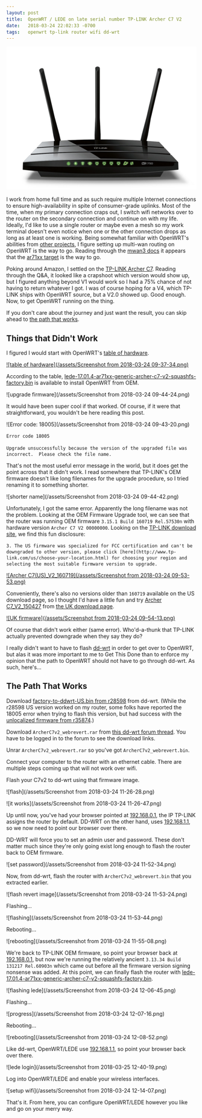 ```yaml
---
layout: post
title:  OpenWRT / LEDE on late serial number TP-LINK Archer C7 V2
date:   2018-03-24 22:02:33 -0700
tags:   openwrt tp-link router wifi dd-wrt
---
```

![Archer C7](/assets/archer-c7.jpg)

I work from home full time and as such require multiple Internet connections to ensure high-availability in spite of consumer-grade uplinks.  Most of the time, when my primary connection craps out, I switch wifi networks over to the router on the secondary connection and continue on with my life.  Ideally, I'd like to use a single router or maybe even a mesh so my work terminal doesn't even notice when one or the other connection drops as long as at least one is working.  Being somewhat familiar with OpenWRT's abilities from [other projects](/openwrt/), I figure setting up multi-wan routing on OpenWRT is the way to go.  Reading through the [mwan3 docs](https://wiki.openwrt.org/doc/howto/mwan3) it appears that the [ar71xx target](https://openwrt.org/docs/targets/ar71xx) is the way to go.  

Poking around Amazon, I settled on the [TP-LINK Archer C7](https://amzn.to/2xw5soQ).  Reading through the Q&A, it looked like a crapshoot which version would show up, but I figured anything beyond V1 would work so I had a 75% chance of not having to return whatever I got.  I was of course hoping for a V4, which TP-LINK ships with OpenWRT source, but a V2.0 showed up.  Good enough.  Now, to get OpenWRT running on the thing.

If you don't care about the journey and just want the result, you can skip ahead to [the path that works](#the-path-that-works).

## Things that Didn't Work

I figured I would start with OpenWRT's [table of hardware](https://openwrt.org/toh/views/toh_fwdownload?dataflt%5BModel*%7E%5D=Archer+C7).

[![table of hardware](/assets/Screenshot from 2018-03-24 09-37-34.png)](https://openwrt.org/toh/views/toh_fwdownload?dataflt%5BModel*%7E%5D=Archer+C7)

According to the table, [lede-17.01.4-ar71xx-generic-archer-c7-v2-squashfs-factory.bin](http://downloads.lede-project.org/releases/17.01.4/targets/ar71xx/generic/lede-17.01.4-ar71xx-generic-archer-c7-v2-squashfs-factory.bin) is available to install OpenWRT from OEM.  

![upgrade firmware](/assets/Screenshot from 2018-03-24 09-44-24.png)

It would have been super cool if that worked.  Of course, if it were that straightforward, you wouldn't be here reading this post.

![Error code: 18005](/assets/Screenshot from 2018-03-24 09-43-20.png)

```
Error code 18005

Upgrade unsuccessfully because the version of the upgraded file was incorrect.  Please check the file name.
```

That's not the most useful error message in the world, but it does get the point across that it didn't work.  I read somewhere that TP-LINK's OEM firmware doesn't like long filenames for the upgrade procedure, so I tried renaming it to something shorter.

![shorter name](/assets/Screenshot from 2018-03-24 09-44-42.png)

Unfortunately, I got the same error.  Apparently the long filename was not the problem.  Looking at the OEM Firmware Upgrade tool, we can see that the router was running OEM firmware `3.15.1 Build 160719 Rel.57530n` with hardware version `Archer C7 V2 00000000`.  Looking on the [TP-LINK download site](https://www.tp-link.com/us/download/Archer-C7_V2.html#Firmware), we find this fun disclosure:


```
3. The US firmware was specialized for FCC certification and can't be downgraded to other version, please click [here](http://www.tp-link.com/us/choose-your-location.html) for choosing your region and selecting the most suitable firmware version to upgrade.
```

[![Archer C7(US)_V2_160719](/assets/Screenshot from 2018-03-24 09-53-53.png)](https://www.tp-link.com/us/download/Archer-C7_V2.html#Firmware)

Conveniently, there's also no versions older than `160719` available on the US download page, so I thought I'd have a little fun and try [Archer C7_V2_150427](https://static.tp-link.com/res/down/soft/Archer_C7_v2_150427.zip) from [the UK download page](https://www.tp-link.com/uk/download/Archer-C7_V2.html#Firmware).

[![UK firmware](/assets/Screenshot from 2018-03-24 09-54-13.png)](https://www.tp-link.com/uk/download/Archer-C7_V2.html#Firmware)

Of course that didn't work either (same error).  Who'd-a-thunk that TP-LINK actually prevented downgrade when they say they do?

I really didn't want to have to flash [dd-wrt](https://www.dd-wrt.com) in order to get over to OpenWRT, but alas it was more important to me to Get This Done than to enforce my opinion that the path to OpenWRT should not have to go through dd-wrt.  As such, here's...

## The Path That Works

Download [factory-to-ddwrt-US.bin from r28598](http://download1.dd-wrt.com/dd-wrtv2/downloads/betas/2015/12-24-2015-r28598/tplink_archer-c7-v2/factory-to-ddwrt-US.bin) from dd-wrt.  (While the r28598 US version worked on my router, some folks have reported the 18005 error when trying to flash this version, but had success with the [unlocalized firmware from r35874](https://download1.dd-wrt.com/dd-wrtv2/downloads/betas/2018/05-04-2018-r35874/tplink_archer-c7-v2/factory-to-ddwrt.bin).)

Download `ArcherC7v2_webrevert.rar` from [this dd-wrt forum thread](https://www.dd-wrt.com/phpBB2/viewtopic.php?p=936939#936939).  You have to be logged in to the forum to see the download links.

Unrar `ArcherC7v2_webrevert.rar` so you've got `ArcherC7v2_webrevert.bin`.

Connect your computer to the router with an ethernet cable.  There are multiple steps coming up that will not work over wifi.

Flash your C7v2 to dd-wrt using that firmware image.

![flash](/assets/Screenshot from 2018-03-24 11-26-28.png)

![it works](/assets/Screenshot from 2018-03-24 11-26-47.png)

Up until now, you've had your browser pointed at [192.168.0.1](http://192.168.0.1), the IP TP-LINK assigns the router by default.  DD-WRT on the other hand, uses [192.168.1.1](http://192.168.1.1), so we now need to point our browser over there.

DD-WRT will force you to set an admin user and password.  These don't matter much since they're only going exist long enough to flash the router back to OEM firmware.

![set password](/assets/Screenshot from 2018-03-24 11-52-34.png)

Now, from dd-wrt, flash the router with `ArcherC7v2_webrevert.bin` that you extracted earlier.

![flash revert image](/assets/Screenshot from 2018-03-24 11-53-24.png)

Flashing...

![flashing](/assets/Screenshot from 2018-03-24 11-53-44.png)

Rebooting...

![rebooting](/assets/Screenshot from 2018-03-24 11-55-08.png)

We're back to TP-LINK OEM firmware, so point your browser back at [192.168.0.1](http://192.168.0.1), but now we're running the relatively ancient `3.13.34 Build 131217 Rel.60903n` which came out before all the firmware version signing nonsense was added.  At this point, we can finally flash the router with [lede-17.01.4-ar71xx-generic-archer-c7-v2-squashfs-factory.bin](http://downloads.lede-project.org/releases/17.01.4/targets/ar71xx/generic/lede-17.01.4-ar71xx-generic-archer-c7-v2-squashfs-factory.bin).

![flashing lede](/assets/Screenshot from 2018-03-24 12-06-45.png)

Flashing...

![progress](/assets/Screenshot from 2018-03-24 12-07-16.png)

Rebooting...

![rebooting](/assets/Screenshot from 2018-03-24 12-08-52.png)

Like dd-wrt, OpenWRT/LEDE use [192.168.1.1](http://192.168.1.1), so point your browser back over there.

![lede login](/assets/Screenshot from 2018-03-25 12-40-19.png)

Log into OpenWRT/LEDE and enable your wireless interfaces.

![setup wifi](/assets/Screenshot from 2018-03-24 12-14-07.png)

That's it.  From here, you can configure OpenWRT/LEDE however you like and go on your merry way.
